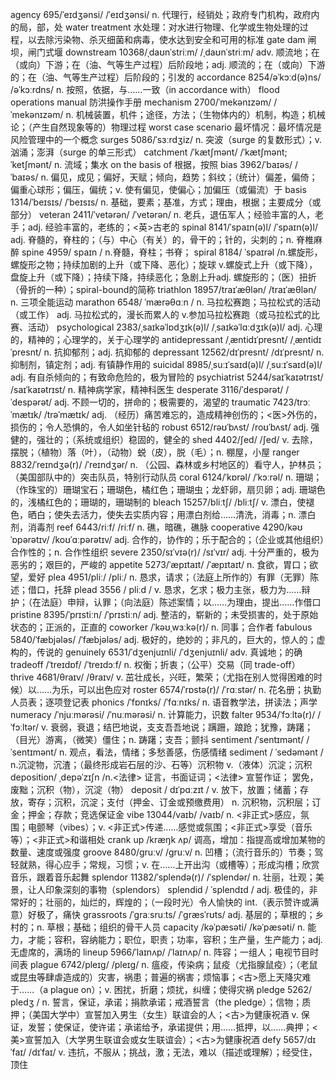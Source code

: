 agency 695/ˈeɪdʒənsi/ /ˈeɪdʒənsi/ n. 代理行，经销处；政府专门机构，政府内的局，部，处
water treatment 水处理：对水进行物理、化学或生物处理的过程，以去除污染物、杀灭细菌和病毒，使水达到安全和可用的标准
gate dam 闸坝，闸门式堰
downstream 10368/ˌdaʊnˈstriːm/ /ˌdaʊnˈstriːm/ adv. 顺流地；在（或向）下游；在（油、气等生产过程）后阶段地；adj. 顺流的；在（或向）下游的；在（油、气等生产过程）后阶段的；引发的
accordance 8254/əˈkɔːd(ə)ns/ /əˈkɔːrdns/ n. 按照，依据，与……一致（in accordance with）
flood operations manual 防洪操作手册
mechanism 2700/ˈmekənɪzəm/ /ˈmekənɪzəm/ n. 机械装置，机件；途径，方法；（生物体内的）机制，构造；机械论；（产生自然现象等的）物理过程
worst case scenario 最坏情况：最坏情况是风险管理中的一个概念
surges 5086/ˈsɜːrdʒiz/ n. 突波（surge 的复数形式）；v. 汹涌；澎湃（surge 的单三形式）
catchment /ˈkætʃmənt/ /ˈkætʃmənt; ˈketʃmənt/ n. 流域；集水
on the basis of 根据，按照
bias 3962/ˈbaɪəs/ /ˈbaɪəs/ n. 偏见，成见；偏好，天赋；倾向，趋势；斜纹；（统计）偏差，偏倚；偏重心球形；偏压，偏统；v. 使有偏见，使偏心；加偏压（或偏流）于
basis 1314/ˈbeɪsɪs/ /ˈbeɪsɪs/ n. 基础，要素；基准，方式；理由，根据；主要成分（或部分）
veteran 2411/ˈvetərən/ /ˈvetərən/ n. 老兵，退伍军人；经验丰富的人，老手；adj. 经验丰富的，老练的；<英>古老的
spinal 8141/ˈspaɪn(ə)l/ /ˈspaɪn(ə)l/ adj. 脊髓的，脊柱的；（与）中心（有关）的，骨干的；针的，尖刺的；n. 脊椎麻醉
spine 4959/ spaɪn / n.脊髓，脊柱；书脊；
spiral 8184/ ˈspaɪrəl /n.螺旋形，螺旋形之物；持续加剧的上升（或下降、恶化）；旋球 v.螺旋式上升（或下降），盘旋上升（或下降）；持续下降，持续恶化；急剧上升adj. 螺旋形的；（医）扭折（骨折的一种）；spiral-bound的简称
triathlon 18957/traɪˈæθlən/ /traɪˈæθlən/ n. 三项全能运动
marathon 6548/ ˈmærəθɑːn / n. 马拉松赛跑；马拉松式的活动（或工作） adj. 马拉松式的，漫长而累人的 v.参加马拉松赛跑（或马拉松式的比赛、活动）
psychological 2383/ˌsaɪkəˈlɒdʒɪk(ə)l/ /ˌsaɪkəˈlɑːdʒɪk(ə)l/ adj. 心理的，精神的；心理学的，关于心理学的
antidepressant /ˌæntidɪˈpresnt/ /ˌæntidɪˈpresnt/ n. 抗抑郁剂；adj. 抗抑郁的
depressant 12562/dɪˈpresnt/ /dɪˈpresnt/ n. 抑制剂，镇定剂；adj. 有镇静作用的
suicidal 8985/ˌsuːɪˈsaɪd(ə)l/ /ˌsuːɪˈsaɪd(ə)l/ adj. 有自杀倾向的；有致命危险的，极为冒险的
psychiatrist 5244/saɪˈkaɪətrɪst/ /saɪˈkaɪətrɪst/ n. 精神病学家，精神科医生
desperate 3116/ˈdespərət/ /ˈdespərət/ adj. 不顾一切的，拼命的；极需要的，渴望的
traumatic 7423/trɔːˈmætɪk/ /trəˈmætɪk/ adj. （经历）痛苦难忘的，造成精神创伤的；<医>外伤的，损伤的；令人恐惧的，令人如坐针毡的
robust 6512/rəʊˈbʌst/ /roʊˈbʌst/ adj. 强健的，强壮的；（系统或组织）稳固的，健全的
shed 4402/ʃed/ /ʃed/ v. 去除，摆脱；（植物）落（叶），（动物）蜕（皮），脱（毛）；n. 棚屋，小屋
ranger 8832/ˈreɪndʒə(r)/ /ˈreɪndʒər/ n. （公园、森林或乡村地区的）看守人，护林员；（美国部队中的）突击队员，特别行动队员
coral 6124/ˈkɒrəl/ /ˈkɔːrəl/ n. 珊瑚；（作珠宝的）珊瑚宝石；珊瑚色，橘红色；珊瑚虫；龙虾卵，扇贝卵；adj. 珊瑚色的，浅橘红色的；珊瑚的，珊瑚制的
bleach 15257/bliːtʃ/ /bliːtʃ/ v. 漂白，使褪色，晒白；使失去活力，使失去实质内容；用漂白剂给……清洗，消毒；n. 漂白剂，消毒剂
reef 6443/riːf/ /riːf/ n. 礁，暗礁，礁脉
cooperative 4290/kəʊˈɒpərətɪv/ /koʊˈɑːpərətɪv/ adj. 合作的，协作的；乐于配合的；（企业或其他组织）合作性的；n. 合作性组织
severe 2350/sɪˈvɪə(r)/ /sɪˈvɪr/ adj. 十分严重的，极为恶劣的；艰巨的，严峻的
appetite 5273/ˈæpɪtaɪt/ /ˈæpɪtaɪt/ n. 食欲，胃口；欲望，爱好
plea 4951/pliː/ /pliː/ n. 恳求，请求；（法庭上所作的）有罪（无罪）陈述；借口，托辞
plead 3556 / pliːd / v. 恳求，乞求；极力主张，极力为……辩护；（在法庭）申辩，认罪；（向法庭）陈述案情；以……为理由，提出……作借口
pristine 8395/ˈprɪstiːn/ /ˈprɪstiːn/ adj. 整洁的，崭新的；未受损害的，处于原始状态的；正派的，正直的
coworker /ˈkəʊˌwɜːkə(r)/ n. 同事；合作者
fabulous 5840/ˈfæbjələs/ /ˈfæbjələs/ adj. 极好的，绝妙的；非凡的，巨大的，惊人的；虚构的，传说的
genuinely 6531/ˈdʒenjuɪnli/ /ˈdʒenjuɪnli/ adv. 真诚地；的确
tradeoff /ˈtreɪdɒf/ /ˈtreɪdɔːf/ n. 权衡；折衷；（公平）交易（同 trade-off）
thrive 4681/θraɪv/ /θraɪv/ v. 茁壮成长，兴旺，繁荣；（尤指在别人觉得困难的时候）以……为乐，可以出色应对
roster 6574/ˈrɒstə(r)/ /ˈrɑːstər/ n. 花名册；执勤人员表；逐项登记表
phonics /ˈfɒnɪks/ /ˈfɑːnɪks/ n. 语音教学法，拼读法；声学
numeracy /ˈnjuːmərəsi/ /ˈnuːmərəsi/ n. 计算能力，识数
falter 9534/ˈfɔːltə(r)/ /ˈfɔːltər/ v. 衰弱，衰退；结巴地说，支支吾吾地说；蹒跚，踉跄；犹豫，踌躇；（目光）游离，（微笑）僵住；n. 踌躇；支吾；颤抖
sentiment /ˈsentɪmənt/ /ˈsentɪmənt/ n. 观点，看法，情绪；多愁善感，伤感情绪
sediment / ˈsedəmənt / n.沉淀物，沉渣；（最终形成岩石层的沙、石等）沉积物 v.（液体）沉淀；沉积
deposition/ ˌdepəˈzɪʃn /n.<法律> 证言，书面证词；<法律> 宣誓作证； 罢免，废黜；沉积（物），沉淀（物）
deposit / dɪˈpɑːzɪt / v. 放下，放置；储蓄；存放，寄存；沉积，沉淀；支付（押金、订金或预缴费用） n. 沉积物，沉积层；订金；押金；存款；竞选保证金
vibe 13044/vaɪb/ /vaɪb/ n. <非正式>感应，氛围；电颤琴（vibes）；v. <非正式>传递……感觉或氛围；<非正式>享受（音乐等）；<非正式>和谐相处
crank up /kræŋk ʌp/ 调高，增加：指提高或增加某物的数量、速度或强度
groove 8480/ɡruːv/ /ɡruːv/ n. 凹槽；（流行音乐的）节奏；驾轻就熟，得心应手；常规，习惯；v. 在……上开出沟（或槽等）；形成沟槽；欣赏音乐，跟着音乐起舞
splendor 11382/ˈsplendə(r)/ /ˈsplendər/ n. 壮丽，壮观；美景，让人印象深刻的事物（splendors）
splendid / ˈsplendɪd / adj. 极佳的，非常好的；壮丽的，灿烂的，辉煌的；（一段时光）令人愉快的 int.（表示赞许或满意）好极了，痛快
grassroots /ˈɡraːsruːts/ /ˈɡræsˈrʊts/ adj. 基层的；草根的；乡村的；n. 草根；基础；组织的骨干人员
capacity /kəˈpæsəti/ /kəˈpæsəti/ n. 能力，才能；容积，容纳能力；职位，职责；功率，容积；生产量，生产能力；adj. 无虚席的，满场的
lineup 5966/ˈlaɪnʌp/ /ˈlaɪnʌp/ n. 阵容；一组人；电视节目时间表
plague 6742/pleɪɡ/ /pleɪɡ/ n. 瘟疫，传染病；鼠疫（尤指腺鼠疫）；（老鼠或昆虫等肆虐造成的）灾害，祸患；普遍的祸害；烦恼事；<古>愿上天降灾难于……（a plague on）；v. 困扰，折磨；烦扰，纠缠；使得灾祸
pledge 5262/ pledʒ / n. 誓言，保证，承诺；捐款承诺；戒酒誓言（the pledge）；信物；质押；（美国大学中）宣誓加入男生（女生）联谊会的人；<古>为健康祝酒 v. 保证，发誓；使保证，使许诺；承诺给予，承诺提供；用……抵押，以……典押；<美>宣誓加入（大学男生联谊会或女生联谊会）；<古>为健康祝酒
defy 5657/dɪˈfaɪ/ /dɪˈfaɪ/ v. 违抗，不服从；挑战，激；无法，难以（描述或理解）；经受住，顶住